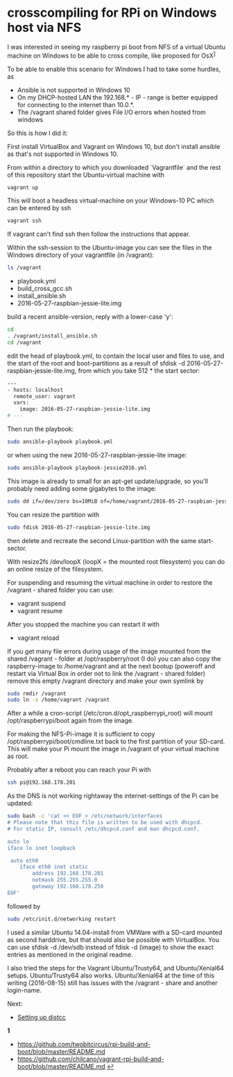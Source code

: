 # crosscompiling for RPi on Windows host via NFS

I was interested in seeing my raspberry pi boot from NFS of a virtual Ubuntu machine on Windows to be able to cross compile, like proposed for OsX<sup id="a1">[1](#f1)</sup>

To be able to enable this scenario for Windows I had to take some hurdles, as
- Ansible is not supported in Windows 10
- On my DHCP-hosted LAN the 192.168.* - IP - range is better equipped for connecting to the internet than 10.0.*.
- The /vagrant shared folder gives File I/O errors when hosted from windows

So this is how I did it:

First install VirtualBox and Vagrant on Windows 10, but don't install ansible as that's not supported in Windows 10.

From within a directory to which you downloaded ´Vagrantfile´ and the rest of this repository start the Ubuntu-virtual machine with 

```sh
vagrant up
```

This will boot a headless virtual-machine on your Windows-10 PC which can be entered by ssh

```sh
vagrant ssh
```

If vagrant can't find ssh then follow the instructions that appear.


Within the ssh-session to the Ubuntu-image you can see the files in the Windows directory of your vagrantfile (in /vagrant):
```sh
ls /vagrant
```

- playbook.yml
- build_cross_gcc.sh
- install_ansible.sh
- 2016-05-27-raspbian-jessie-lite.img

build a recent ansible-version, reply with a lower-case 'y':
```sh
cd 
. /vagrant/install_ansible.sh
cd /vagrant

```


edit the head of playbook.yml, to contain the local user and files to use, and the start of the root and boot-partitions as a result of sfdisk -d 2016-05-27-raspbian-jessie-lite.img, from which you take 512 * the start sector:
```sh
---
- hosts: localhost
  remote_user: vagrant
  vars:
    image: 2016-05-27-raspbian-jessie-lite.img
# ---
```

Then run the playbook:
```sh
sudo ansible-playbook playbook.yml
```
or when using the new 2016-05-27-raspbian-jessie-lite image:

```sh
sudo ansible-playbook playbook-jessie2016.yml
```

This image is already to small for an apt-get update/upgrade, so you'll probably need adding some gigabytes to the image:

```sh
sudo dd if=/dev/zero bs=10MiB of=/home/vagrant/2016-05-27-raspbian-jessie-lite.img conv=notrunc oflag=append count=100
```
You can resize the partition with
```sh
sudo fdisk 2016-05-27-raspbian-jessie-lite.img
```
then delete and recreate the second Linux-partition with the same start-sector.

With resize2fs /dev/loopX (loopX = the mounted root filesystem) you can do an online resize of the filesystem.

For suspending and resuming the virtual machine in order to restore the /vagrant - shared folder you can use:
- vagrant suspend
- vagrant resume

After you stopped the machine you can restart it with
- vagrant reload

If you get many file errors during usage of the image mounted from the shared /vagrant - folder at /opt/raspberry/root (I do) you can also copy the raspberry-image to /home/vagrant and at the next bootup (poweroff and restart via Virtual Box in order not to link the /vagrant - shared folder) remove this empty /vagrant directory and make your own symlink by

```sh
sudo rmdir /vagrant
sudo ln -s /home/vagrant /vagrant
```

After a while a cron-script (/etc/cron.d/opt_raspberrypi_root) will mount /opt/raspberrypi/boot again from the image.

For making the NFS-Pi-image it is sufficient to copy /opt/raspberrypi/boot/cmdline.txt back to the first partition of your SD-card. This will make your Pi mount the image in /vagrant of your virtual machine as root.

Probably after a reboot you can reach your Pi with

```sh
ssh pi@192.168.178.201
```

As the DNS is not working rightaway the internet-settings of the Pi can be updated:
```sh
sudo bash -c 'cat << EOF > /etc/network/interfaces
# Please note that this file is written to be used with dhcpcd.
# For static IP, consult /etc/dhcpcd.conf and man dhcpcd.conf.

auto lo
iface lo inet loopback

 auto eth0
    iface eth0 inet static
        address 192.168.178.201
        netmask 255.255.255.0
        gateway 192.168.178.250
EOF'	
```
followed by
```sh
sudo /etc/init.d/networking restart
```
I used a similar Ubuntu 14.04-install from VMWare with a SD-card mounted as second harddrive, but that should also be possible with VirtualBox. 
You can use sfdisk -d /dev/sdb instead of fdisk -d (image) to show the exact entries as mentioned in the original readme.

I also tried the steps for the Vagrant Ubuntu/Trusty64, and Ubuntu/Xenial64 setups. Ubuntu/Trusty64 also works. Ubuntu/Xenial64 at the time of this writing (2016-08-15) still has issues with the /vagrant - share and another login-name.

Next:
- [Setting up distcc](setting-up-distcc.md)

<b id="f1">1</b>
- https://github.com/twobitcircus/rpi-build-and-boot/blob/master/README.md
- https://github.com/chilcano/vagrant-rpi-build-and-boot/blob/master/README.md [↩](#a1)
